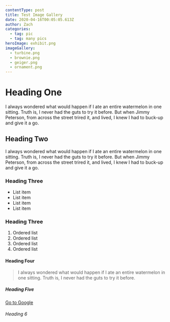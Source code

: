 ```yaml
---
contentType: post
title: Test Image Gallery
date: 2020-04-16T00:05:05.613Z
author: Zach
categories:
  - tag: pic
  - tag: many pics
heroImage: exhibit.png
imageGallery:
  - turbine.png
  - brownie.png
  - geiger.png
  - ornament.png
---
```

# Heading One

I always wondered what would happen if I ate an entire watermelon in one sitting. Truth is, I never had the guts to try it before. But when Jimmy Peterson, from across the street trired it, and lived, I knew I had to buck-up and give it a go.

## Heading Two

I always wondered what would happen if I ate an entire watermelon in one sitting. Truth is, I never had the guts to try it before. But when Jimmy Peterson, from across the street trired it, and lived, I knew I had to buck-up and give it a go.

### Heading Three

* List item
* List item 
* List item
* List item

### Heading Three

1. Ordered list
2. Ordered list
3. Ordered list
4. Ordered list

#### Heading Four

> I always wondered what would happen if I ate an entire watermelon in one sitting. Truth is, I never had the guts to try it before.

##### Heading Five

[Go to Google](google.com)

###### Heading 6